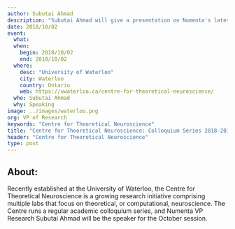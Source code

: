 ```yaml
---
author: Subutai Ahmad
description: "Subutai Ahmad will give a presentation on Numenta's latest research as part of the Centre for Theoretical Neuroscience: Colloquium Series 2018-2019."
date: 2018/10/02
event:
  what:
  when:
    begin: 2018/10/02
    end: 2018/10/02
  where:
    desc: "University of Waterloo"
    city: Waterloo
    country: Ontario
    web: https://uwaterloo.ca/centre-for-theoretical-neuroscience/
  who: Subutai Ahmad
  why: Speaking
image: ../images/waterloo.png
org: VP of Research
keywords: "Centre for Theoretical Neuroscience"
title: "Centre for Theoretical Neuroscience: Colloquium Series 2018-2019"
header: "Centre for Theoretical Neuroscience"
type: post
---
```


## About:

Recently established at the University of Waterloo, the Centre for Theoretical Neuroscience is a growing research initiative comprising multiple labs that focus on theoretical, or computational, neuroscience. The Centre runs a regular academic colloquium series, and Numenta VP Research Subutai Ahmad will be the speaker for the October session.
